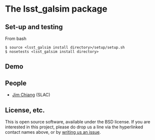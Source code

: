 # The lsst_galsim package

## Set-up and testing
From bash
```
$ source <lsst_galsim install directory>/setup/setup.sh
$ nosetests <lsst_galsim install directory>
```

## Demo

## People
* [Jim Chiang](https://github.com/DarkEnergyScienceCollaboration/lsst_galsim/issues/new?body=@jchiang87) (SLAC)

## License, etc.

This is open source software, available under the BSD license. If you are interested in this project, please do drop us a line via the hyperlinked contact names above, or by [writing us an issue](https://github.com/DarkEnergyScienceCollaboration/lsst_galsim/issues/new).
